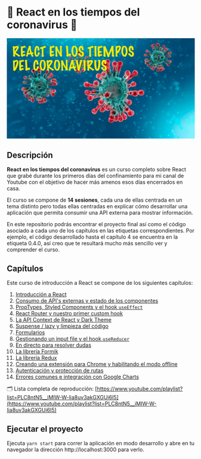# 🦠 React en los tiempos del coronavirus 🦠

<img src="https://raw.githubusercontent.com/ger86/coronavirus/master/cover.jpg" alt="React en los tiempos del coronavirus">

## Descripción

**React en los tiempos del coronavirus** es un curso completo sobre React que grabé durante los primeros días del confinamiento para mi canal de Youtube con el objetivo de hacer más amenos esos días encerrados en casa. 

El curso se compone de **14 sesiones**, cada una de ellas centrada en un tema distinto pero todas ellas centradas en explicar cómo desarrollar una aplicación que permita consumir una API externa para mostrar información. 

En este repositorio podrás encontrar el proyecto final así como el código asociado a cada uno de los capítulos en las etiquetas correspondientes. Por ejemplo, el código desarrollado hasta el capítulo 4 se encuentra en la etiqueta 0.4.0, así creo que te resultará mucho más sencillo ver y comprender el curso.

## Capítulos

Este curso de introducción a React se compone de los siguientes capítulos:

1. [Introducción a React](https://www.youtube.com/watch?v=ZRkEhWU9Lfs&list=PLC8ntN5__iMIW-W-lia8uv3akGXGUi6I5&index=2&t=1s)
2. [Consumo de API's externas y estado de los componentes](https://www.youtube.com/watch?v=mRQJwsX2qo0&list=PLC8ntN5__iMIW-W-lia8uv3akGXGUi6I5&index=3&t=0s)
3. [PropTypes, Styled Components y el hook `useEffect`](https://www.youtube.com/watch?v=6pR4zBO58V8&list=PLC8ntN5__iMIW-W-lia8uv3akGXGUi6I5&index=4&t=2s)
4. [React Router y nuestro primer custom hook](https://www.youtube.com/watch?v=VmAMwf4NfMU&list=PLC8ntN5__iMIW-W-lia8uv3akGXGUi6I5&index=5&t=692s)
5. [La API Context de React y Dark Theme](https://www.youtube.com/watch?v=u7Vvv9zqx5g&list=PLC8ntN5__iMIW-W-lia8uv3akGXGUi6I5&index=6&t=2s)
6. [Suspense / lazy y limpieza del código](https://www.youtube.com/watch?v=hBB0kEZC0eU&list=PLC8ntN5__iMIW-W-lia8uv3akGXGUi6I5&index=7&t=2s)
7. [Formularios](https://www.youtube.com/watch?v=-LUzwVwWclw&list=PLC8ntN5__iMIW-W-lia8uv3akGXGUi6I5&index=8&t=0s)
8. [Gestionando un input file y el hook `useReducer`](https://www.youtube.com/watch?v=vkqs-e1SPps&list=PLC8ntN5__iMIW-W-lia8uv3akGXGUi6I5&index=9&t=0s)
9. [En directo para resolver dudas](https://www.youtube.com/watch?v=gaM3hNKW8QA&list=PLC8ntN5__iMIW-W-lia8uv3akGXGUi6I5&index=10&t=0s)
10. [La librería Formik](https://www.youtube.com/watch?v=3zSgzaPp1gg&list=PLC8ntN5__iMIW-W-lia8uv3akGXGUi6I5&index=11&t=0s)
11. [La librería Redux](https://www.youtube.com/watch?v=I84MUTmHIPI&list=PLC8ntN5__iMIW-W-lia8uv3akGXGUi6I5&index=12&t=0s)
12. [Creando una extensión para Chrome y habilitando el modo offline](https://www.youtube.com/watch?v=ixj7wtax8e0&list=PLC8ntN5__iMIW-W-lia8uv3akGXGUi6I5&index=13&t=11s)
13. [Autenticación y protección de rutas](https://www.youtube.com/watch?v=ZyKKP3rWSzU&list=PLC8ntN5__iMIW-W-lia8uv3akGXGUi6I5&index=14&t=2s)
14. [Errores comunes e integración con Google Charts](https://www.youtube.com/watch?v=dmZofk2t0lE&list=PLC8ntN5__iMIW-W-lia8uv3akGXGUi6I5&index=15&t=3s)

🗂 Lista completa de reproducción: [https://www.youtube.com/playlist?list=PLC8ntN5__iMIW-W-lia8uv3akGXGUi6I5](https://www.youtube.com/playlist?list=PLC8ntN5__iMIW-W-lia8uv3akGXGUi6I5)

## Ejecutar el proyecto

Ejecuta `yarn start` para correr la aplicación en modo desarrollo y abre en tu navegador la dirección http://localhost:3000 para verlo.